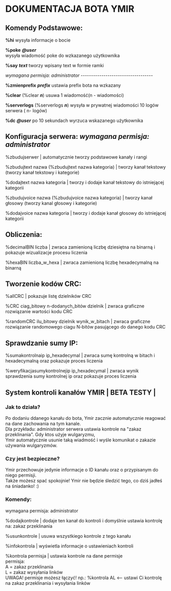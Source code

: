 # DOKUMENTACJA BOTA YMIR 

## Komendy Podstawowe: 
**%hi**  wysyła informacje o bocie  

**%poke** ***@user***  
    wysyła wiadomość poke do wzkazanego użytkownika  

**%say** ***text***  tworzy wpisany text w formie ramki  

*wymagana permisja: administrator* -----------------------------------  

**%zmienprefix** ***prefix***  ustawia prefix bota na wzkazany  

**%clear** (%clear ***n***)  usuwa 1 wiadomość(n - wiadomości)  

**%serverlogs** (%serverlogs ***n***)  wysyła w prywatnej wiadomości 10 logów serwera ( n- logów)  

**%dc** ***@user***  po 10 sekundach wyrzuca wskazanego użytkownika  

## Konfiguracja serwera: *wymagana permisja: administrator*  
%zbudujserwer | automatycznie tworzy podstawowe kanały i rangi  

%zbudujtext nazwa (%zbudujtext nazwa kategoria) | tworzy kanał tekstowy (tworzy kanał tekstowy i kategorie) 

%dodajtext nazwa kategoria | tworzy i dodaje kanał tekstowy do istniejącej kategorii  

%zbudujvoice nazwa (%zbudujvoice nazwa kategoria) | tworzy kanał głosowy (tworzy kanal głosowy i kategorie)  

%dodajvoice nazwa kategoria | tworzy i dodaje kanał głosowy do istniejącej kategorii  



## Obliczenia:
%decimalBIN liczba | zwraca zamienioną liczbę dziesiętna na binarną i pokazuje wizualizacje procesu liczenia  

%hexaBIN liczba_w_hexa | zwraca zamienioną liczbę hexadecymalną na binarną  

## Tworzenie kodów CRC:
%allCRC | pokazuje listę dzielników CRC  

%CRC ciag_bitowy n-dodanych_bitów dzielnik | zwraca graficzne rozwiązanie wartości kodu CRC  

%randomCRC ilu_bitowy dzielnik wynik_w_bitach | zwraca graficzne rozwiązanie randomowego ciagu N-bitów pasującego do danego kodu CRC  

## Sprawdzanie sumy IP:
%sumakontrolnaip ip_hexadecymal | zwraca sumę kontrolną w bitach i hexadecymalną oraz pokazuje proces liczenia  

%weryfikacjasumykontrolnejip ip_hexadecymal | zwraca wynik sprawdzenia sumy kontrolnej ip oraz pokazuje proces liczenia  

## System kontroli kanałów YMIR | BETA TESTY |

### Jak to działa?

Po dodaniu ddanego kanału do bota, Ymir zacznie automatycznie reagować na dane zachowania na tym kanale.  
Dla przykładu: administrator serwera ustawia kontrole na "zakaz przeklinania". Gdy ktos użyje wulgaryzmu,  
Ymir automatycznie usunie taką wiadmość i wyśle komunikat o zakazie używania wulgaryzmów.  

### Czy jest bezpieczne?

Ymir przechowuje jedynie informacje o ID kanału oraz o przypisanym do niego permisji.  
Także możesz spać spokojnie! Ymir nie będzie śledzić tego, co dziś jadłeś na śniadanko! :)  

### Komendy:
wymagana permisja: administrator 

%dodajkontrole | dodaje ten kanał do kontroli i domyślnie ustawia kontrolę na: zakaz przeklinania  

%usunkontrole | usuwa wszystkiego kontrole z tego kanału  

%infokontrola | wyświetla informacje o ustawieniach kontroli  

%kontrola permisja | ustawia kontrole na dane permisje  
    permisja:  
        A = zakaz przeklinania  
        L = zakaz wysyłania linków  
    UWAGA! permisje możesz łączyć! np.: %kontrola AL <-- ustawi Ci kontrolę na zakaz przeklinania i wysyłania linków  


